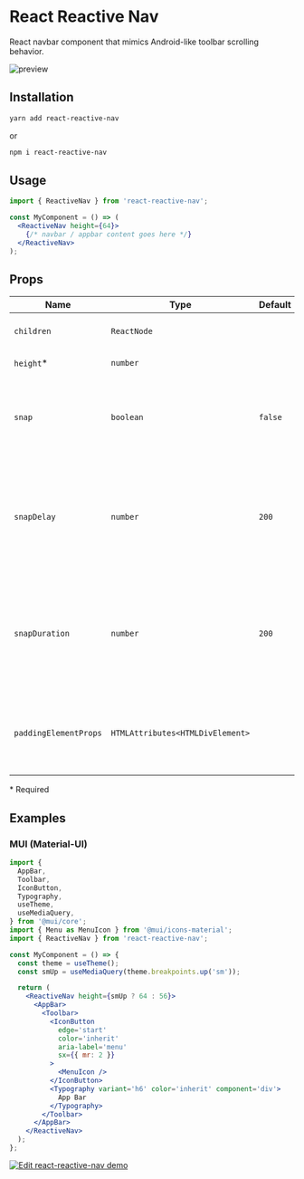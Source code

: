 # React Reactive Nav

React navbar component that mimics Android-like toolbar scrolling behavior.

![preview](https://github.com/franz-dc/react-reactive-nav/blob/main/preview.gif?raw=true)

## Installation

```bash
yarn add react-reactive-nav
```

or

```bash
npm i react-reactive-nav
```

## Usage

```jsx
import { ReactiveNav } from 'react-reactive-nav';

const MyComponent = () => (
  <ReactiveNav height={64}>
    {/* navbar / appbar content goes here */}
  </ReactiveNav>
);
```

## Props

| Name                  | Type                             | Default | Description                                                                                      |
| --------------------- | -------------------------------- | ------- | ------------------------------------------------------------------------------------------------ |
| `children`            | `ReactNode`                      |         | The content of the navbar.                                                                       |
| `height`\*            | `number`                         |         | Height of the navbar.                                                                            |
| `snap`                | `boolean`                        | `false` | Snap to the closest state of the navbar based on the scroll amount.                              |
| `snapDelay`           | `number`                         | `200`   | Set the delay of snap checking after scrolling (in ms). Only applies if `snap` is set to `true`. |
| `snapDuration`        | `number`                         | `200`   | Specify how long the snap animation should run (in ms). Only applies if `snap` is set to `true`. |
| `paddingElementProps` | `HTMLAttributes<HTMLDivElement>` |         | Props passed to the padding element (blank div with a set height).                               |

\* Required

## Examples

### MUI (Material-UI)

```jsx
import {
  AppBar,
  Toolbar,
  IconButton,
  Typography,
  useTheme,
  useMediaQuery,
} from '@mui/core';
import { Menu as MenuIcon } from '@mui/icons-material';
import { ReactiveNav } from 'react-reactive-nav';

const MyComponent = () => {
  const theme = useTheme();
  const smUp = useMediaQuery(theme.breakpoints.up('sm'));

  return (
    <ReactiveNav height={smUp ? 64 : 56}>
      <AppBar>
        <Toolbar>
          <IconButton
            edge='start'
            color='inherit'
            aria-label='menu'
            sx={{ mr: 2 }}
          >
            <MenuIcon />
          </IconButton>
          <Typography variant='h6' color='inherit' component='div'>
            App Bar
          </Typography>
        </Toolbar>
      </AppBar>
    </ReactiveNav>
  );
};
```

[![Edit react-reactive-nav demo](https://codesandbox.io/static/img/play-codesandbox.svg)](https://codesandbox.io/s/react-reactive-nav-demo-z74jef?fontsize=14&hidenavigation=1&theme=dark)
